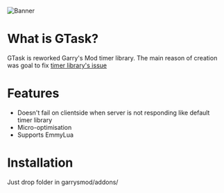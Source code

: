 ![Banner](https://i.imgur.com/rHZnCBw.png)

# What is GTask?

GTask is reworked Garry's Mod timer library.
The main reason of creation was goal to fix [timer library's issue](https://github.com/Facepunch/garrysmod-issues/issues/3569)

# Features

- Doesn't fail on clientside when server is not responding like default timer library
- Micro-optimisation
- Supports EmmyLua

# Installation

Just drop folder in garrysmod/addons/
